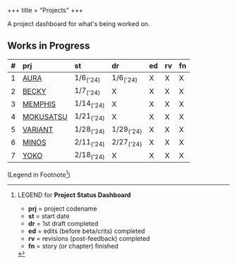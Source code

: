 +++ 
title = "Projects" 
+++

A project dashboard for what's being worked on.

## Works in Progress

| # | prj | st | dr | ed | rv | fn | 
| :---: | :--- | :--- | :--- | :--- | :--- | :--- |
| 1 | [AURA](https://journal.jinnzhong.com/tags/prj-aura/) | 1/6<sub>('24)</sub> | 1/6<sub>('24)</sub> | X | X | X | 
| 2 | [BECKY](https://journal.jinnzhong.com/tags/prj-becky/) | 1/7<sub>('24)</sub> | X | X | X | X | 
| 3 | [MEMPHIS](https://journal.jinnzhong.com/tags/prj-memphis/) | 1/14<sub>('24)</sub> | X | X | X | X | 
| 4 | [MOKUSATSU](https://journal.jinnzhong.com/tags/prj-mokusatsu/) | 1/21<sub>('24)</sub> | X | X | X | X | 
| 5 | [VARIANT](https://journal.jinnzhong.com/tags/prj-variant/) | 1/28<sub>('24)</sub> | 1/29<sub>('24)</sub> | X | X | X | X | 
| 6 | [MINOS](https://journal.jinnzhong.com/tags/prj-minos/) | 2/11<sub>('24)</sub> | 2/27<sub>('24)</sub> | X | X | X | X | 
| 7 | [YOKO](https://journal.jinnzhong.com/tags/prj-yoko/) | 2/18<sub>('24)</sub> | X | X | X | X | X |

(Legend in Footnote[^1])


[^1]: LEGEND for **Project Status Dashboard**

    * **prj** = project codename
    * **st** = start date
    * **dr** = 1st draft completed
    * **ed** = edits (before beta/crits) completed
    * **rv** = revisions (post-feedback) completed
    * **fn** = story (or chapter) finished
